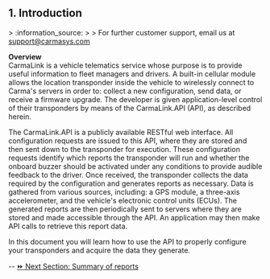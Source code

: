 <h2>1. Introduction</h2>  
> :information_source:  
>  
> For further customer support, email us at <a href="mailto:support@carmasys.com?Subject=API%20v1.8">
support@carmasys.com</a>  

<b>Overview</b>  
CarmaLink is a vehicle telematics service whose purpose is to provide useful information to fleet managers and drivers. A built-in cellular module allows the location transponder inside the vehicle to wirelessly connect to Carma's servers in order to: collect a new configuration, send data, or receive a firmware upgrade. The developer is given application-level control of their transponders by means of the CarmaLink.API (API), as described herein.  

The CarmaLink.API is a publicly available RESTful web interface. All configuration requests are issued to this API, where they are stored and then sent down to the transponder for execution. These configuration requests identify which reports the transponder will run and whether the onboard buzzer should be activated under any conditions to provide audible feedback to the driver. Once received, the transponder collects the data required by the configuration and generates reports as necessary. Data is gathered from various sources, including: a GPS module, a three-axis accelerometer, and the vehicle's electronic control units (ECUs). The generated reports are then periodically sent to servers where they are stored and made accessible through the API. An application may then make API calls to retrieve this report data.  

In this document you will learn how to use the API to properly configure your transponders and acquire the data they generate.  

--
[:fast_forward: Next Section: Summary of reports](/summaryOfReports.md)  
